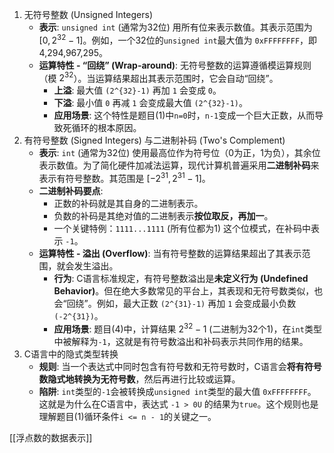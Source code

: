 1. 无符号整数 (Unsigned Integers)
	*   **表示**: `unsigned int` (通常为32位) 用所有位来表示数值。其表示范围为 $[0, 2^{32}-1]$。例如，一个32位的`unsigned int`最大值为 `0xFFFFFFFF`，即4,294,967,295。
	*   **运算特性 - “回绕” (Wrap-around)**: 无符号整数的运算遵循模运算规则（模 $2^{32}$）。当运算结果超出其表示范围时，它会自动“回绕”。
	    *   **上溢**: 最大值 `(2^{32}-1)` 再加 `1` 会变成 `0`。
	    *   **下溢**: 最小值 `0` 再减 `1` 会变成最大值 `(2^{32}-1)`。
	    *   **应用场景**: 这个特性是题目(1)中`n=0`时，`n-1`变成一个巨大正数，从而导致死循环的根本原因。
2. 有符号整数 (Signed Integers) 与二进制补码 (Two's Complement)
	*   **表示**: `int` (通常为32位) 使用最高位作为符号位（0为正，1为负），其余位表示数值。为了简化硬件加减法运算，现代计算机普遍采用**二进制补码**来表示有符号整数。其范围是 $[-2^{31}, 2^{31}-1]$。
	*   **二进制补码要点**:
	    *   正数的补码就是其自身的二进制表示。
	    *   负数的补码是其绝对值的二进制表示**按位取反，再加一**。
	    *   一个关键特例：`1111...1111` (所有位都为1) 这个位模式，在补码中表示 `-1`。
	*   **运算特性 - 溢出 (Overflow)**: 当有符号整数的运算结果超出了其表示范围，就会发生溢出。
	    *   **行为**: C语言标准规定，有符号整数溢出是**未定义行为 (Undefined Behavior)**。但在绝大多数常见的平台上，其表现和无符号数类似，也会“回绕”。例如，最大正数 `(2^{31}-1)` 再加 `1` 会变成最小负数 `(-2^{31})`。
	    *   **应用场景**: 题目(4)中，计算结果 $2^{32}-1$ (二进制为32个1)，在`int`类型中被解释为`-1`，这就是有符号数溢出和补码表示共同作用的结果。
3. C语言中的隐式类型转换
	*   **规则**: 当一个表达式中同时包含有符号数和无符号数时，C语言会**将有符号数隐式地转换为无符号数**，然后再进行比较或运算。
	*   **陷阱**: `int`类型的`-1`会被转换成`unsigned int`类型的最大值 `0xFFFFFFFF`。这就是为什么在C语言中，表达式 `-1 > 0U` 的结果为`true`。这个规则也是理解题目(1)循环条件`i <= n - 1`的关键之一。


[[浮点数的数据表示]]  
